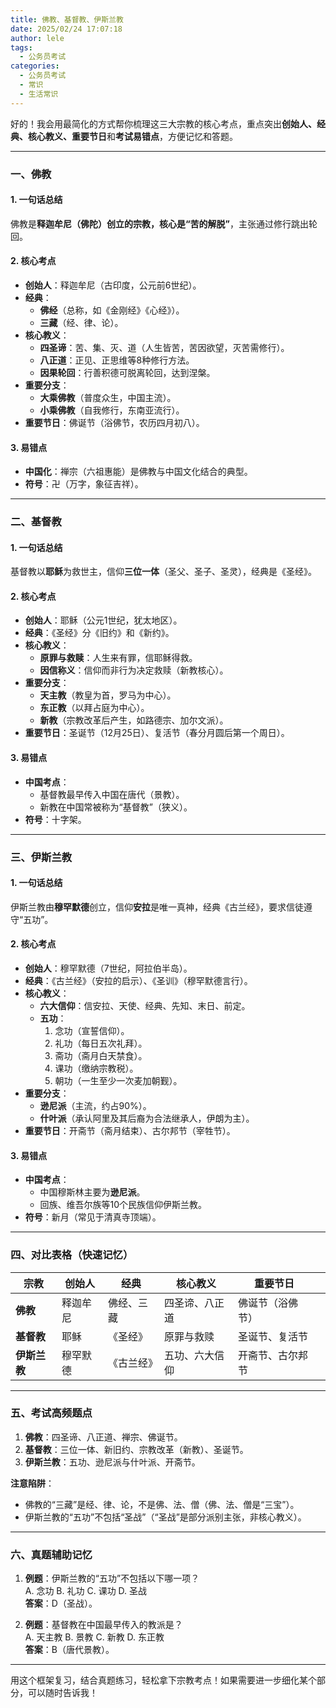 ```yaml
---
title: 佛教、基督教、伊斯兰教
date: 2025/02/24 17:07:18
author: lele
tags:
  - 公务员考试
categories:
  - 公务员考试
  - 常识
  - 生活常识
---
```

好的！我会用最简化的方式帮你梳理这三大宗教的核心考点，重点突出**创始人、经典、核心教义、重要节日**和**考试易错点**，方便记忆和答题。

---

### **一、佛教**
#### **1. 一句话总结**  
佛教是**释迦牟尼（佛陀）**创立的宗教，核心是**“苦的解脱”**，主张通过修行跳出轮回。

#### **2. 核心考点**  
- **创始人**：释迦牟尼（古印度，公元前6世纪）。  
- **经典**：  
  - **佛经**（总称，如《金刚经》《心经》）。  
  - **三藏**（经、律、论）。  
- **核心教义**：  
  - **四圣谛**：苦、集、灭、道（人生皆苦，苦因欲望，灭苦需修行）。  
  - **八正道**：正见、正思维等8种修行方法。  
  - **因果轮回**：行善积德可脱离轮回，达到涅槃。  
- **重要分支**：  
  - **大乘佛教**（普度众生，中国主流）。  
  - **小乘佛教**（自我修行，东南亚流行）。  
- **重要节日**：佛诞节（浴佛节，农历四月初八）。  

#### **3. 易错点**  
- **中国化**：禅宗（六祖惠能）是佛教与中国文化结合的典型。  
- **符号**：卍（万字，象征吉祥）。  

---

### **二、基督教**
#### **1. 一句话总结**  
基督教以**耶稣**为救世主，信仰**三位一体**（圣父、圣子、圣灵），经典是《圣经》。

#### **2. 核心考点**  
- **创始人**：耶稣（公元1世纪，犹太地区）。  
- **经典**：《圣经》分《旧约》和《新约》。  
- **核心教义**：  
  - **原罪与救赎**：人生来有罪，信耶稣得救。  
  - **因信称义**：信仰而非行为决定救赎（新教核心）。  
- **重要分支**：  
  - **天主教**（教皇为首，罗马为中心）。  
  - **东正教**（以拜占庭为中心）。  
  - **新教**（宗教改革后产生，如路德宗、加尔文派）。  
- **重要节日**：圣诞节（12月25日）、复活节（春分月圆后第一个周日）。  

#### **3. 易错点**  
- **中国考点**：  
  - 基督教最早传入中国在唐代（景教）。  
  - 新教在中国常被称为“基督教”（狭义）。  
- **符号**：十字架。  

---

### **三、伊斯兰教**
#### **1. 一句话总结**  
伊斯兰教由**穆罕默德**创立，信仰**安拉**是唯一真神，经典《古兰经》，要求信徒遵守“五功”。

#### **2. 核心考点**  
- **创始人**：穆罕默德（7世纪，阿拉伯半岛）。  
- **经典**：《古兰经》（安拉的启示）、《圣训》（穆罕默德言行）。  
- **核心教义**：  
  - **六大信仰**：信安拉、天使、经典、先知、末日、前定。  
  - **五功**：  
    1. 念功（宣誓信仰）。  
    2. 礼功（每日五次礼拜）。  
    3. 斋功（斋月白天禁食）。  
    4. 课功（缴纳宗教税）。  
    5. 朝功（一生至少一次麦加朝觐）。  
- **重要分支**：  
  - **逊尼派**（主流，约占90%）。  
  - **什叶派**（承认阿里及其后裔为合法继承人，伊朗为主）。  
- **重要节日**：开斋节（斋月结束）、古尔邦节（宰牲节）。  

#### **3. 易错点**  
- **中国考点**：  
  - 中国穆斯林主要为**逊尼派**。  
  - 回族、维吾尔族等10个民族信仰伊斯兰教。  
- **符号**：新月（常见于清真寺顶端）。  

---

### **四、对比表格（快速记忆）**
| **宗教**   | **创始人** | **经典** | **核心教义** | **重要节日** |     |
| -------- | ------- | ------ | -------- | -------- | --- |
| **佛教**   | 释迦牟尼    | 佛经、三藏  | 四圣谛、八正道  | 佛诞节（浴佛节） |     |
| **基督教**  | 耶稣      | 《圣经》   | 原罪与救赎    | 圣诞节、复活节  |     |
| **伊斯兰教** | 穆罕默德    | 《古兰经》  | 五功、六大信仰  | 开斋节、古尔邦节 |     |

---

### **五、考试高频题点**  
1. **佛教**：四圣谛、八正道、禅宗、佛诞节。  
2. **基督教**：三位一体、新旧约、宗教改革（新教）、圣诞节。  
3. **伊斯兰教**：五功、逊尼派与什叶派、开斋节。  

**注意陷阱**：  
- 佛教的“三藏”是经、律、论，不是佛、法、僧（佛、法、僧是“三宝”）。  
- 伊斯兰教的“五功”不包括“圣战”（“圣战”是部分派别主张，非核心教义）。  

---

### **六、真题辅助记忆**  
1. **例题**：伊斯兰教的“五功”不包括以下哪一项？  
   A. 念功  B. 礼功  C. 课功  D. 圣战  
   **答案**：D（圣战）。  

2. **例题**：基督教在中国最早传入的教派是？  
   A. 天主教  B. 景教  C. 新教  D. 东正教  
   **答案**：B（唐代景教）。  

---

用这个框架复习，结合真题练习，轻松拿下宗教考点！如果需要进一步细化某个部分，可以随时告诉我！
